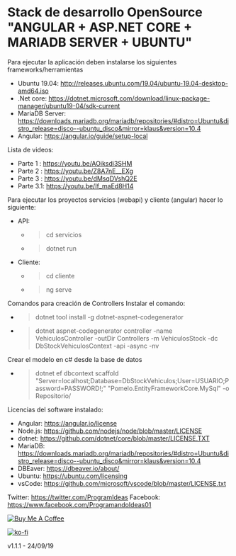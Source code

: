 # Stack de desarrollo OpenSource "ANGULAR + ASP.NET CORE + MARIADB SERVER + UBUNTU"

Para ejecutar la aplicación deben instalarse los siguientes frameworks/herramientas
 - Ubuntu 19.04: http://releases.ubuntu.com/19.04/ubuntu-19.04-desktop-amd64.iso
 - .Net core: https://dotnet.microsoft.com/download/linux-package-manager/ubuntu19-04/sdk-current
 - MariaDB Server: https://downloads.mariadb.org/mariadb/repositories/#distro=Ubuntu&distro_release=disco--ubuntu_disco&mirror=klaus&version=10.4
 - Angular: https://angular.io/guide/setup-local
 
 Lista de videos:
  - Parte 1  : https://youtu.be/AOiksdi3SHM
  - Parte 2  : https://youtu.be/Z8A7nE__EXg
  - Parte 3  : https://youtu.be/dMsqDVshQ2E
  - Parte 3.1: https://youtu.be/If_maEd8H14
 
Para ejecutar los proyectos servicios (webapi) y cliente (angular) hacer lo siguiente:
 - API:
     - > cd servicios
     - > dotnet run
 - Cliente:
     - > cd cliente
     - > ng serve
    
Comandos para creación de Controllers
Instalar el comando: 
 - > dotnet tool install -g dotnet-aspnet-codegenerator
	  
- > dotnet aspnet-codegenerator controller -name VehiculosController -outDir Controllers -m VehiculosStock -dc DbStockVehiculosContext -api -async -nv

Crear el modelo en c# desde la base de datos
 - > dotnet ef dbcontext scaffold "Server=localhost;Database=DbStockVehiculos;User=USUARIO;Password=PASSWORD!;" "Pomelo.EntityFrameworkCore.MySql" -o Repositorio/

Licencias del software instalado:
 - Angular: https://angular.io/license
 - Node.js: https://github.com/nodejs/node/blob/master/LICENSE
 - dotnet: https://github.com/dotnet/core/blob/master/LICENSE.TXT
 - MariaDB: https://downloads.mariadb.org/mariadb/repositories/#distro=Ubuntu&distro_release=disco--ubuntu_disco&mirror=klaus&version=10.4
 - DBEaver: https://dbeaver.io/about/
 - Ubuntu: https://ubuntu.com/licensing
 - vsCode: https://github.com/microsoft/vscode/blob/master/LICENSE.txt
 
Twitter: https://twitter.com/ProgramIdeas
Facebook: https://www.facebook.com/ProgramandoIdeas01

<a href="https://www.buymeacoffee.com/CFVh8qe" target="_blank"><img src="https://bmc-cdn.nyc3.digitaloceanspaces.com/BMC-button-images/custom_images/orange_img.png" alt="Buy Me A Coffee" style="height: auto !important;width: auto !important;" ></a>

[![ko-fi](https://www.ko-fi.com/img/githubbutton_sm.svg)](https://ko-fi.com/W7W314DUU)

v1.1.1 - 24/09/19

